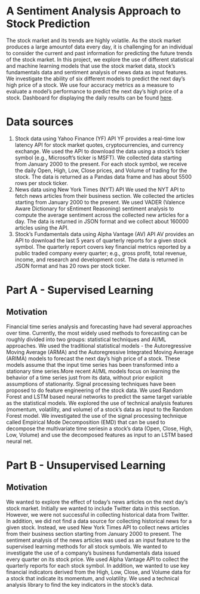 # A Sentiment Analysis Approach to Stock Prediction

The stock market and its trends are highly volatile. As the stock market produces a large amountof data every day, it is challenging for an individual to consider the current and past information for predicting the future trends of the stock market. In this project, we explore the use of different
statistical and machine learning models that use the stock market data, stock’s fundamentals data and sentiment analysis of news data as input features. We investigate the ability of six different models to predict the next day’s high price of a stock. We use four accuracy metrics as a measure
to evaluate a model’s performance to predict the next day’s high price of a stock. Dashboard for displaying the daily results can be found <a href="http://54.200.203.92/" target="_blank">here</a>.

# Data sources
1. Stock data using Yahoo Finance (YF) API
YF provides a real-time low latency API for stock market quotes, cryptocurrencies, and currency exchange. We used the API to download the data using a stock’s ticker symbol (e.g., Microsoft’s ticker is MSFT). We collected data starting from January 2000 to the present. For each stock symbol, we receive the daily Open, High, Low, Close prices, and Volume of trading for the stock. The data is returned as a Pandas data frame and has
about 5500 rows per stock ticker.
2. News data using New York Times (NYT) API
We used the NYT API to fetch news articles from their business section. We collected the articles starting from January 2000 to the present. We used VADER (Valence Aware Dictionary for sEntiment Reasoning) sentiment analysis to compute the average sentiment across the collected new articles for a day. The data is returned in JSON format and we collect about 160000 articles using the API.
3. Stock’s Fundamentals data using Alpha Vantage (AV) API
AV provides an API to download the last 5 years of quarterly reports for a given stock symbol. The quarterly report covers key financial metrics reported by a public traded company every quarter; e.g., gross profit, total revenue, income, and research and development cost. The data is returned in JSON format and has 20 rows per stock ticker.

# Part A - Supervised Learning
## Motivation
Financial time series analysis and forecasting have had several approaches over time. Currently, the most widely used methods to forecasting can be roughly divided into two groups: statistical techniques and AI/ML approaches.
We used the traditional statistical models - the Autoregressive Moving Average (ARMA) and the Autoregressive Integrated Moving Average (ARIMA) models to forecast the next day’s high price of a stock. These models assume that the input time series has been transformed into a stationary time series.More recent AI/ML models focus on learning the behavior of a time series just from its data, without prior explicit assumptions of stationarity. Signal processing techniques have been proposed to do feature engineering of the stock data. We used Random Forest and LSTM based neural networks to predict the same target variable as the statistical models. We explored the use of technical analysis features (momentum, volatility, and volume) of a stock’s data as input to the Random Forest model. We investigated the use of the signal processing technique called Empirical Mode Decomposition (EMD) that can be used to decompose the multivariate time seriesin a stock’s data (Open, Close, High, Low, Volume) and use the decomposed features as input to an LSTM based neural net.
# Part B - Unsupervised Learning
## Motivation
We wanted to explore the effect of today’s news articles on the next day’s stock market. Initially we wanted to include Twitter data in this section. However, we were not successful in collecting historical data from Twitter. In addition, we did not find a data source for collecting historical news
for a given stock. Instead, we used New York Times API to collect news articles from their business section starting from January 2000 to present. The sentiment analysis of the news articles was used as an input feature to the supervised learning methods for all stock symbols. We wanted to investigate the use of a company’s business fundamentals data issued every quarter on its stock price. We used Alpha Vantage API to collect the quarterly reports for each
stock symbol. In addition, we wanted to use key financial indicators derived from the High, Low, Close, and Volume data for a stock that indicate its momentum, and volatility. We used a technical analysis library to find the key indicators in the stock’s data.
